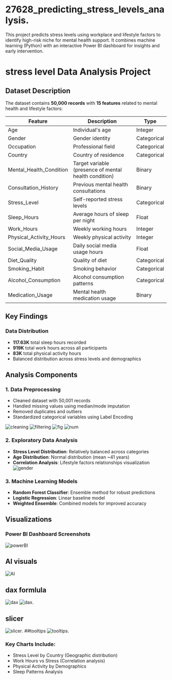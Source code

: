 # 27628_predicting_stress_levels_analysis.
This project predicts stress levels using workplace and lifestyle factors to identify high-risk niche for mental health support. It combines machine learning (Python) with an interactive Power BI dashboard for insights and early intervention.
# stress level Data Analysis Project 

##  Dataset Description

The dataset contains **50,000 records** with **15 features** related to mental health and lifestyle factors:

| Feature | Description | Type |
|---------|-------------|------|
| Age | Individual's age | Integer |
| Gender | Gender identity | Categorical |
| Occupation | Professional field | Categorical |
| Country | Country of residence | Categorical |
| Mental_Health_Condition | Target variable (presence of mental health condition) | Binary |
| Consultation_History | Previous mental health consultations | Binary |
| Stress_Level | Self-reported stress levels | Categorical |
| Sleep_Hours | Average hours of sleep per night | Float |
| Work_Hours | Weekly working hours | Integer |
| Physical_Activity_Hours | Weekly physical activity | Integer |
| Social_Media_Usage | Daily social media usage hours | Float |
| Diet_Quality | Quality of diet | Categorical |
| Smoking_Habit | Smoking behavior | Categorical |
| Alcohol_Consumption | Alcohol consumption patterns | Categorical |
| Medication_Usage | Mental health medication usage | Binary |

##  Key Findings

###  Data Distribution
- **117.63K** total sleep hours recorded
- **919K** total work hours across all participants  
- **83K** total physical activity hours
- Balanced distribution across stress levels and demographics


## Analysis Components

### 1.  Data Preprocessing
-  Cleaned dataset with 50,001 records
-  Handled missing values using median/mode imputation
-  Removed duplicates and outliers
-  Standardized categorical variables using Label Encoding

  ![cleaning](screenshot/cleaning.PNG)
![filtering](screenshot/filtering.PNG)
![fig](screenshot/encode.PNG)
![num](screenshot/numeric.PNG)





### 2.  Exploratory Data Analysis
- **Stress Level Distribution**: Relatively balanced across categories
- **Age Distribution**: Normal distribution (mean ~41 years)
- **Correlation Analysis**: Lifestyle factors relationships visualization
  ![gender](screenshot/gender.PNG)


### 3.  Machine Learning Models
- **Random Forest Classifier**: Ensemble method for robust predictions
- **Logistic Regression**: Linear baseline model
- **Weighted Ensemble**: Combined models for improved accuracy

##  Visualizations

### Power BI Dashboard Screenshots
 ![powerBI](screenshot/dashboard.PNG)
## AI visuals
 ![AI](screenshot/aivisuals.PNG)
## dax formlula
![dax](screenshot/daxformula.PNG)
![dax](screenshot/dax2.PNG).
## slicer
![slicer](screenshot/slicer.PNG).
##tooltips
![tooltips](screenshot/tooltips.PNG).


###  Key Charts Include:
- Stress Level by Country (Geographic distribution)
- Work Hours vs Stress (Correlation analysis)
- Physical Activity by Demographics
- Sleep Patterns Analysis

